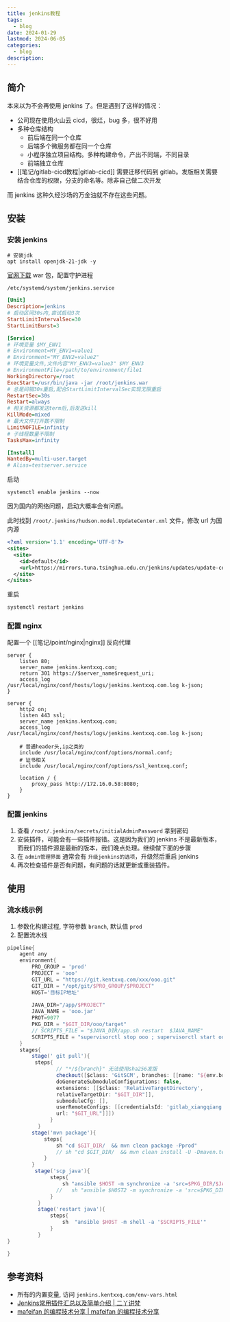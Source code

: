 ```yaml
---
title: jenkins教程
tags:
  - blog
date: 2024-01-29
lastmod: 2024-06-05
categories:
  - blog
description: 
---
```


## 简介

本来以为不会再使用 jenkins 了。但是遇到了这样的情况：

- 公司现在使用火山云 cicd，很烂，bug 多，很不好用
- 多种仓库结构
    - 前后端在同一个仓库
    - 后端多个微服务都在同一个仓库
    - 小程序独立项目结构。多种构建命令，产出不同端，不同目录
    - 前端独立仓库
- [[笔记/gitlab-cicd教程|gitlab-cicd]] 需要迁移代码到 gitlab。发版相关需要结合仓库的权限，分支的命名等。除非自己做二次开发

而 jenkins 这种久经沙场的万金油就不存在这些问题。

## 安装

### 安装 jenkins

```shell
# 安装jdk
apt install openjdk-21-jdk -y
```

[官网下载](https://www.jenkins.io/download/) war 包，配置守护进程

`/etc/systemd/system/jenkins.service`

```ini
[Unit]
Description=jenkins
# 启动区间30s内,尝试启动3次
StartLimitIntervalSec=30
StartLimitBurst=3

[Service]
# 环境变量 $MY_ENV1
# Environment=MY_ENV1=value1
# Environment="MY_ENV2=value2"
# 环境变量文件,文件内容"MY_ENV3=value3" $MY_ENV3
# EnvironmentFile=/path/to/environment/file1
WorkingDirectory=/root
ExecStart=/usr/bin/java -jar /root/jenkins.war
# 总是间隔30s重启,配合StartLimitIntervalSec实现无限重启
RestartSec=30s 
Restart=always
# 相关资源都发送term后,后发送kill
KillMode=mixed
# 最大文件打开数不限制
LimitNOFILE=infinity
# 子线程数量不限制
TasksMax=infinity

[Install]
WantedBy=multi-user.target
# Alias=testserver.service
```

启动

```shell
systemctl enable jenkins --now
```

因为国内的网络问题，启动大概率会有问题。

此时找到 `/root/.jenkins/hudson.model.UpdateCenter.xml` 文件，修改 url 为国内源

```xml
<?xml version='1.1' encoding='UTF-8'?>
<sites>
  <site>
    <id>default</id>
    <url>https://mirrors.tuna.tsinghua.edu.cn/jenkins/updates/update-center.json</url>
  </site>
</sites>
```

重启

```shell
systemctl restart jenkins
```

### 配置 nginx

配置一个 [[笔记/point/nginx|nginx]] 反向代理

```nginx
server {
    listen 80;
    server_name jenkins.kentxxq.com;
    return 301 https://$server_name$request_uri;
    access_log /usr/local/nginx/conf/hosts/logs/jenkins.kentxxq.com.log k-json;
}

server {
    http2 on;
    listen 443 ssl;
    server_name jenkins.kentxxq.com;
    access_log /usr/local/nginx/conf/hosts/logs/jenkins.kentxxq.com.log k-json;

    # 普通header头,ip之类的
    include /usr/local/nginx/conf/options/normal.conf;
    # 证书相关
    include /usr/local/nginx/conf/options/ssl_kentxxq.conf;

    location / {
        proxy_pass http://172.16.0.58:8080;
    }
}
```

### 配置 jenkins

1. 查看 `/root/.jenkins/secrets/initialAdminPassword` 拿到密码
2. 安装插件，可能会有一些插件报错。这是因为我们的 jenkins 不是最新版本，而我们的插件源是最新的版本，我们晚点处理。继续做下面的步骤
3. 在 `admin管理界面` 通常会有 `升级jenkins的选项`，升级然后重启 jenkins
4. 再次检查插件是否有问题，有问题的话就更新或重装插件。

## 使用

### 流水线示例

1. 参数化构建过程, 字符参数 `branch`, 默认值 `prod`
2. 配置流水线

```groovy
pipeline{
    agent any
    environment{
        PRO_GROUP = 'prod'
        PROJECT = 'ooo'
        GIT_URL = "https://git.kentxxq.com/xxx/ooo.git"
        GIT_DIR = "/opt/git/$PRO_GROUP/$PROJECT"
        HOST='目标IP地址'
        
        JAVA_DIR="/app/$PROJECT"
        JAVA_NAME = 'ooo.jar'
        PROT=9077
        PKG_DIR = "$GIT_DIR/ooo/target"
        // SCRIPTS_FILE = "$JAVA_DIR/app.sh restart  $JAVA_NAME"
        SCRIPTS_FILE = "supervisorctl stop ooo ; supervisorctl start ooo"
    }
    stages{    
        stage(' git pull'){
         steps{
                // "*/${branch}" 无法使用sha256发版
                checkout([$class: 'GitSCM', branches: [[name: "${env.branch}"]],
                doGenerateSubmoduleConfigurations: false, 
                extensions: [[$class: 'RelativeTargetDirectory', 
                relativeTargetDir: "$GIT_DIR"]],
                submoduleCfg: [], 
                userRemoteConfigs: [[credentialsId: 'gitlab_xiangqiang',
                url: "$GIT_URL"]]])
              }
          }
        stage('mvn package'){
            steps{
                sh "cd $GIT_DIR/  && mvn clean package -Pprod"        
                // sh "cd $GIT_DIR/  && mvn clean install -U -Dmaven.test.skip=true -Ptest"
            }
        }
         stage('scp java'){
              steps{
                  sh "ansible $HOST -m synchronize -a 'src=$PKG_DIR/$JAVA_NAME dest=$JAVA_DIR' "
                //   sh "ansible $HOST2 -m synchronize -a 'src=$PKG_DIR/$JAVA_NAME dest=$JAVA_DIR' "
              }
          }
          stage('restart java'){
              steps{
                  sh  "ansible $HOST -m shell -a '$SCRIPTS_FILE'"
              }
          }
}

}
```

## 参考资料

- 所有的内置变量, 访问 `jenkins.kentxxq.com/env-vars.html`
- [Jenkins常用插件汇总以及简单介绍 | 二丫讲梵](https://wiki.eryajf.net/pages/2280.html#_18-hidden-parameter-plugin)
- [mafeifan 的编程技术分享 | mafeifan 的编程技术分享](https://mafeifan.com/DevOps/Jenkins/Jenkins2-%E5%AD%A6%E4%B9%A0%E7%B3%BB%E5%88%973----Groovy%E8%AF%AD%E6%B3%95%E4%BB%8B%E7%BB%8D.html)
